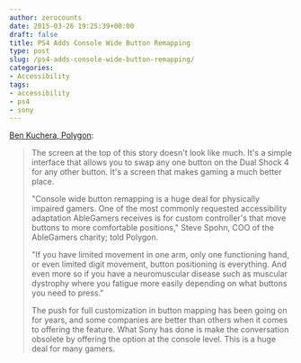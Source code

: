 ```yaml
---
author: zerocounts
date: 2015-03-26 19:25:39+00:00
draft: false
title: PS4 Adds Console Wide Button Remapping
type: post
slug: /ps4-adds-console-wide-button-remapping/
categories:
- Accessibility
tags:
- accessibility
- ps4
- sony
---
```


[Ben Kuchera, Polygon](http://www.polygon.com/2015/3/26/8295511/playstation-4-update-button-mapping):

> The screen at the top of this story doesn't look like much. It's a simple interface that allows you to swap any one button on the Dual Shock 4 for any other button. It's a screen that makes gaming a much better place.
>
> "Console wide button remapping is a huge deal for physically impaired gamers. One of the most commonly requested accessibility adaptation AbleGamers receives is for custom controller's that move buttons to more comfortable positions," Steve Spohn, COO of the AbleGamers charity; told Polygon.
>
> "If you have limited movement in one arm, only one functioning hand, or even limited digit movement, button positioning is everything. And even more so if you have a neuromuscular disease such as muscular dystrophy where you fatigue more easily depending on what buttons you need to press."
>
> The push for full customization in button mapping has been going on for years, and some companies are better than others when it comes to offering the feature. What Sony has done is make the conversation obsolete by offering the option at the console level. This is a huge deal for many gamers.
